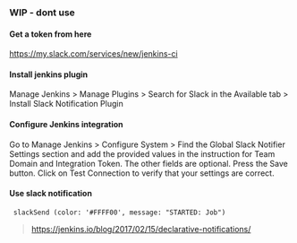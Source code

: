 ### WIP -  dont use

#### Get a token from here
https://my.slack.com/services/new/jenkins-ci

#### Install jenkins plugin 
Manage Jenkins > Manage Plugins > Search for Slack in the Available tab > Install Slack Notification Plugin

#### Configure Jenkins integration
Go to Manage Jenkins > Configure System > Find the Global Slack Notifier Settings section and add the provided values in the instruction for Team Domain and Integration Token. The other fields are optional. Press the Save button.
Click on Test Connection to verify that your settings are correct.

#### Use slack notification
``` slackSend (color: '#FFFF00', message: "STARTED: Job")```




> https://jenkins.io/blog/2017/02/15/declarative-notifications/
